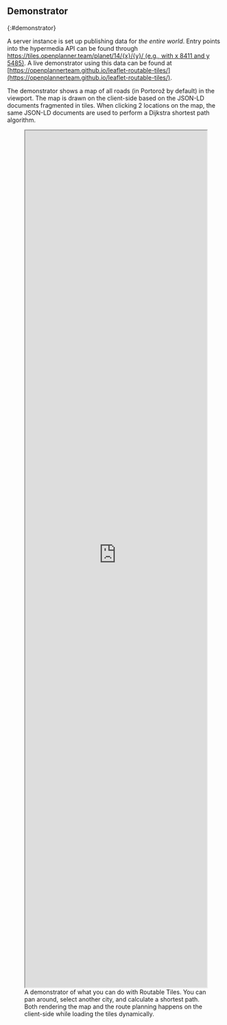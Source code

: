 ## Demonstrator
{:#demonstrator}

A server instance is set up publishing data for *the entire world*.
Entry points into the hypermedia API can be found through [https://tiles.openplanner.team/planet/14/{x}/{y}/ (e.g., with x 8411 and y 5485)](https://tiles.openplanner.team/planet/14/8411/5485/).
A live demonstrator using this data can be found at [https://openplannerteam.github.io/leaflet-routable-tiles/](https://openplannerteam.github.io/leaflet-routable-tiles/).
<div class="printonly">The demonstrator shows a map of all roads (in Portorož by default) in the viewport.
The map is drawn on the client-side based on the JSON-LD documents fragmented in tiles.
When clicking 2 locations on the map, the same JSON-LD documents are used to perform a Dijkstra shortest path algorithm.
</div>

<figure id="listing2" class="noprint">
<!--<img src="img/routabletiles.png" class="printonly"/>-->
<iframe class="noprint" src="https://openplannerteam.github.io/leaflet-routable-tiles/#latitude=45.515570&longitude=13.595109" style="width: 100%; height: 50vh;">
</iframe>
<figcaption>A demonstrator of what you can do with Routable Tiles. You can pan around, select another city, and calculate a shortest path. Both rendering the map and the route planning happens on the client-side while loading the tiles dynamically.</figcaption>
</figure>
